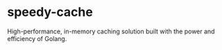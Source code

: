 # speedy-cache
 High-performance, in-memory caching solution built with the power and efficiency of Golang.

